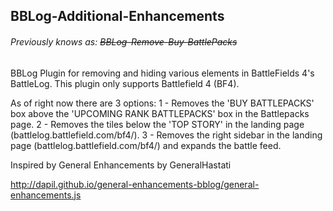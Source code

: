 ## BBLog-Additional-Enhancements 
###### Previously knows as: ~~BBLog-Remove-Buy-BattlePacks~~

BBLog Plugin for removing and hiding various elements in BattleFields 4's BattleLog. This plugin only supports Battlefield 4 (BF4).

As of right now there are 3 options:
1 - Removes the 'BUY BATTLEPACKS' box above the 'UPCOMING RANK BATTLEPACKS' box in the Battlepacks page.
2 - Removes the tiles below the 'TOP STORY' in the landing page (battlelog.battlefield.com/bf4/).
3 - Removes the right sidebar in the landing page (battlelog.battlefield.com/bf4/) and expands the battle feed.

Inspired by General Enhancements by GeneralHastati

http://dapil.github.io/general-enhancements-bblog/general-enhancements.js
